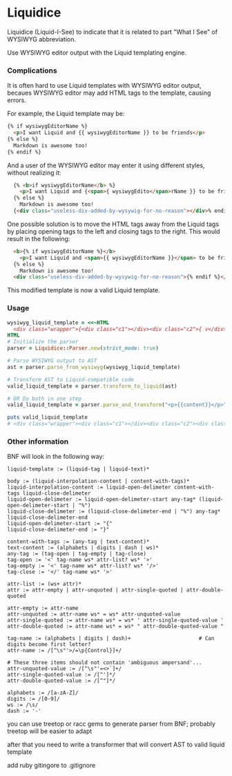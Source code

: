# Liquidice

Liquidice (Liquid-I-See) to indicate that it is related to part "What I See" of WYSIWYG abbreviation.

Use WYSIWYG editor output with the Liquid templating engine.

### Complications

It is often hard to use Liquid templates with WYSIWYG editor output, becaues WYSIWYG editor may add HTML tags to the template, causing errors.

For example, the Liquid template may be:
```html
{% if wysiwygEditorName %}
  <p>I want Liquid and {{ wysiwygEditorName }} to be friends</p>
{% else %}
  Markdown is awesome too!
{% endif %}
```

And a user of the WYSIWYG editor may enter it using different styles, without realizing it:
```html
  {% <b>if wysiwygEditorName</b> %}
    <p>I want Liquid and {<span>{ wysiwygEdito</span>rName }} to be friends</p>
  {% else %}
    Markdown is awesome too!
  {<div class="useless-div-added-by-wysywig-for-no-reason"></div>% endif %}
```

One possible solution is to move the HTML tags away from the Liquid tags by placing opening tags to the left and closing tags to the right. This would result in the following:
```html
  <b>{% if wysiwygEditorName %}</b>
    <p>I want Liquid and <span>{{ wysiwygEditorName }}</span> to be friends</p>
  {% else %}
    Markdown is awesome too!
  <div class="useless-div-added-by-wysywig-for-no-reason">{% endif %}</div>
```
This modified template is now a valid Liquid template.

### Usage

```ruby
wysiwyg_liquid_template = <<~HTML
  <div class="wrapper">{<div class="c1"></div><div class="c2">{ v</div>a<div class="c3">rName</div>  }<div>}</div>
HTML
# Initialize the parser
parser = Liquidice::Parser.new(strict_mode: true)

# Parse WYSIWYG output to AST
ast = parser.parse_from_wysiwyg(wysiwyg_liquid_template)

# Transform AST to Liquid-compatible code
valid_liquid_template = parser.transform_to_liquid(ast)

# OR Do both in one step
valid_liquid_template = parser.parse_and_transform("<p>{{content}}</p>")

puts valid_liquid_template
# <div class="wrapper"><div class="c1"></div><div class="c2"><div class="c3">{{ varName  }}</div></div><div></div>
```

### Other information

BNF will look in the following way:

```
liquid-template := (liquid-tag | liquid-text)*

body := (liquid-interpolation-content | content-with-tags)*
liquid-interpolation-content := liquid-open-delimeter content-with-tags liquid-close-delimeter
liquid-open-delimeter := liquid-open-delimeter-start any-tag* (liquid-open-delimeter-start | "%")
liquid-close-delimeter := (liquid-close-delimeter-end | "%") any-tag* liquid-close-delimeter-end
liquid-open-delimeter-start := "{"
liquid-close-delimeter-end := "}"

content-with-tags := (any-tag | text-content)*
text-content := (alphabets | digits | dash | ws)*
any-tag := (tag-open | tag-empty | tag-close)
tag-open := '<' tag-name ws* attr-list? ws* '>'
tag-empty := '<' tag-name ws* attr-list? ws* '/>'
tag-close := '</' tag-name ws* '>'

attr-list := (ws+ attr)*
attr := attr-empty | attr-unquoted | attr-single-quoted | attr-double-quoted

attr-empty := attr-name
attr-unquoted := attr-name ws* = ws* attr-unquoted-value
attr-single-quoted := attr-name ws* = ws* ' attr-single-quoted-value '
attr-double-quoted := attr-name ws* = ws* " attr-double-quoted-value "

tag-name := (alphabets | digits | dash)+                      # Can digits become first letter?
attr-name := /[^\s"'>/=\p{Control}]+/

# These three items should not contain 'ambiguous ampersand'...
attr-unquoted-value := /[^\s"'=<>`]+/
attr-single-quoted-value := /[^']*/
attr-double-quoted-value := /[^"]*/

alphabets := /[a-zA-Z]/
digits := /[0-9]/
ws := /\s/
dash := '-'
```

you can use treetop or racc gems to generate parser from BNF; probably treetop will be easier to adapt

after that you need to write a transformer that will convert AST to valid liquid template

add ruby gitingore to .gitignore
